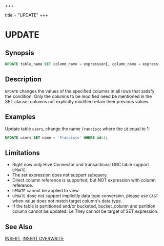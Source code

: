 +++

title = "UPDATE"
+++

UPDATE
======

Synopsis
--------

``` sql
UPDATE table_name SET column_name = expression[, column_name = expression, ... ] [ WHERE condition ]
```

Description
-----------

`UPDATE` changes the values of the specified columns in all rows that satisfy the condition. Only the columns to be modified need be mentioned in the SET clause; columns not explicitly modified retain their previous values.

Examples
--------

Update table `users`, change the name `Francisco` where the `id` equal to 1:

```sql
UPDATE users SET name = 'Francisco' WHERE id=1;
```

Limitations
-----------

-   Right now only Hive Connector and transactional ORC table support `UPDATE`.
-   The set expression does not support subquery.
-   Direct column reference is supported, but NOT expression with column reference.
-   `UPDATE` cannot be applied to view.
-   `UPDATE` dose not support implicitly data type conversion, please use `CAST` when value does not match target column's data type.
-   If the table is partitioned and/or bucketed, bucket\_column and partition column cannot be updated. i.e They cannot be target of SET expression.

See Also
--------

[INSERT](./insert.html), [INSERT OVERWRITE](./insert-overwrite.html)